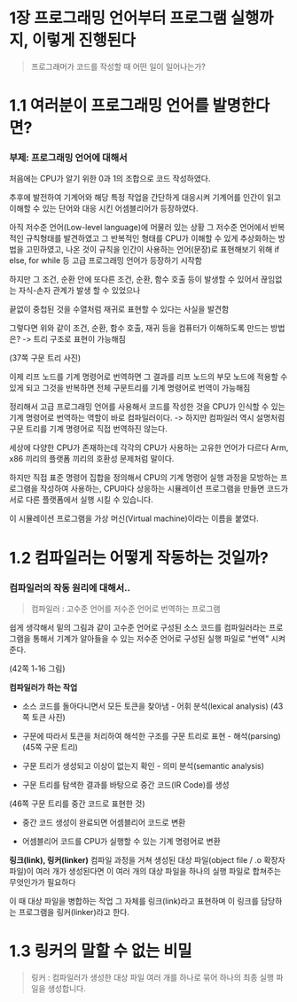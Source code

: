 # 1장 프로그래밍 언어부터 프로그램 실행까지, 이렇게 진행된다

> 프로그래머가 코드를 작성할 때 어떤 일이 일어나는가?

# 1.1 여러분이 프로그래밍 언어를 발명한다면?

### 부제: 프로그래밍 언어에 대해서

처음에는 CPU가 알기 위한 0과 1의 조합으로 코드 작성하였다.

추후에 발전하여 기계어와 해당 특정 작업을 간단하게 대응시켜 기계어를 인간이 읽고 이해할 수 있는 단어와 대응 시킨 어셈블리어가 등장하였다.

아직 저수준 언어(Low-level language)에 머물러 있는 상황
그 저수준 언어에서 반복적인 규칙형태를 발견하였고 그 반복적인 형태를
CPU가 이해할 수 있게 추상화하는 방법을 고민하였고, 나온 것이 규칙을 인간이 사용하는 언어(문장)로 표현해보기 위해 if else, for while 등 고급 프로그래밍 언어가 등장하기 시작함


하지만 그 조건, 순환 안에 또다른 조건, 순환, 함수 호출 등이 발생할 수 있어서 끊임없는 자식-손자 관계가 발생 할 수 있었으나 

끝없이 중첩된 것을 수열처럼 재귀로 표현할 수 있다는 사실을 발견함



그렇다면 위와 같이 조건, 순환, 함수 호출, 재귀 등을 컴퓨터가 이해하도록 만드는 방법은?
-> 트리 구조로 표현이 가능해짐

(37쪽 구문 트리 사진)

이제 리프 노드를 기계 명령어로 번역하면 그 결과를 리프 노드의 부모 노드에 적용할 수 있게 되고 그것을 반복하면 전체 구문트리를 기계 명령어로 번역이 가능해짐

정리해서 고급 프로그래밍 언어를 사용해서 코드를 작성한 것을 CPU가 인식할 수 있는 기계 명령어로 번역하는 역할이 바로 컴파일러이다.
-> 하지만 컴파일러 역시 설명처럼 구문 트리를 기계 명령어로 직접 번역하진 않는다.


세상에 다양한 CPU가 존재하는데 각각의 CPU가 사용하는 고유한 언어가 다르다
Arm, x86 끼리의 플랫폼 끼리의 호환성 문제처럼 말이다.

하지만 직접 표준 명령어 집합을 정의해서 CPU의 기계 명령어 실행 과정을 모방하는 프로그램을 작성하여 사용하는, CPU마다 상응하는 시뮬레이션 프로그램을 만들면 코드가 서로 다른 플랫폼에서 실행 시킬 수 있습니다.

이 시뮬레이션 프로그램을 가상 머신(Virtual machine)이라는 이름을 붙였다.



# 1.2 컴파일러는 어떻게 작동하는 것일까?

### 컴파일러의 작동 원리에 대해서..

> 컴파일러 : 고수준 언어를 저수준 언어로 번역하는 프로그램

쉽게 생각해서 밑의 그림과 같이 고수준 언어로 구성된 소스 코드를 컴파일러라는 프로그램을 통해서 기계가 알아들을 수 있는 저수준 언어로 구성된 실행 파일로 "번역" 시켜준다.

(42쪽 1-16 그림)


**컴파일러가 하는 작업**
- 소스 코드를 돌아다니면서 모든 토큰을 찾아냄 - 어휘 분석(lexical analysis)
(43쪽 토큰 사진)

- 구문에 따라서 토큰을 처리하여 해석한 구조를 구문 트리로 표현 - 해석(parsing)
(45쪽 구문 트리)

- 구문 트리가 생성되고 이상이 없는지 확인 - 의미 분석(semantic analysis)

- 구문 트리를 탐색한 결과를 바탕으로 중간 코드(IR Code)를 생성

(46쪽 구문 트리를 중간 코드로 표현한 것)

- 중간 코드 생성이 완료되면 어셈블리어 코드로 변환

- 어셈블리어 코드를 CPU가 실행할 수 있는 기계 명령어로 변환


**링크(link), 링커(linker)**
컴파일 과정을 거쳐 생성된 대상 파일(object file / .o 확장자 파일)이 여러 개가 생성된다면 이 여러 개의 대상 파일을 하나의 실행 파일로 합쳐주는 무엇인가가 필요하다

이 때 대상 파일을 병합하는 작업 그 자체를 링크(link)라고 표현하며 이 링크를 담당하는 프로그램을 링커(linker)라고 한다.


# 1.3 링커의 말할 수 없는 비밀

> 링커 : 컴파일러가 생성한 대상 파일 여러 개를 하나로 묶어 하나의 최종 실행 파일을 생성합니다.


